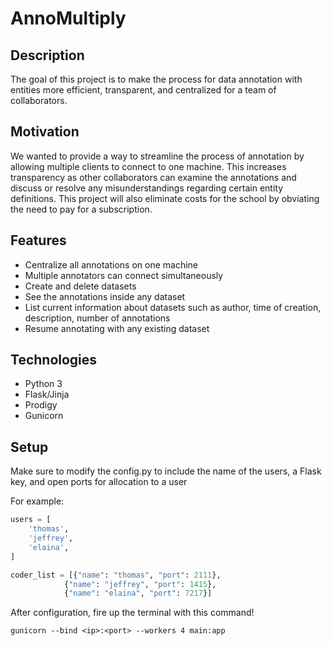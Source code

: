 # AnnoMultiply

## Description 
The goal of this project is to make the process for data annotation with entities more efficient, transparent, and centralized for a team of collaborators.  

## Motivation
We wanted to provide a way to streamline the process of annotation by allowing multiple clients to connect to one machine. This increases transparency as other collaborators can examine the annotations and discuss or resolve any misunderstandings regarding certain entity definitions. This project will also eliminate costs for the school by obviating the need to pay for a subscription. 


## Features
* Centralize all annotations on one machine
* Multiple annotators can connect simultaneously 
* Create and delete datasets
* See the annotations inside any dataset
* List current information about datasets such as author, time of creation, description, number of annotations
* Resume annotating with any existing dataset


## Technologies
* Python 3
* Flask/Jinja
* Prodigy
* Gunicorn

## Setup
Make sure to modify the config.py to include the name of the users, a Flask key, and open ports for allocation to a user

For example: 
```python
users = [
    'thomas',
    'jeffrey',
    'elaina',
]

coder_list = [{"name": "thomas", "port": 2111},
            {"name": "jeffrey", "port": 1415},
            {"name": "elaina", "port": 7217}]
```

After configuration, fire up the terminal with this command!
```
gunicorn --bind <ip>:<port> --workers 4 main:app
```
